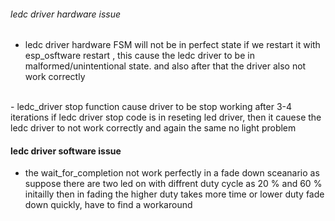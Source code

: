 ###### ledc driver hardware issue 

- ledc driver hardware FSM will not be in perfect state if we restart it with esp_osftware restart , this cause the ledc driver to be in malformed/unintentional state. and also after that the driver also not work correctly 
<br>
- ledc_driver stop function cause driver to be stop working after 3-4 iterations 
if ledc driver stop code is  in  reseting led driver, then it cauese the ledc driver to not work correctly and again the same no light problem  
<!-- ---this might be hardware issue but not sure  -->

#### ledc driver software issue 
- the wait_for_completion not work perfectly in a fade down sceanario as suppose there are two led on with diffrent duty cycle as 
20 % and 60 % initailly then in fading the higher duty takes more time or lower duty fade down quickly, have to find a workaround 